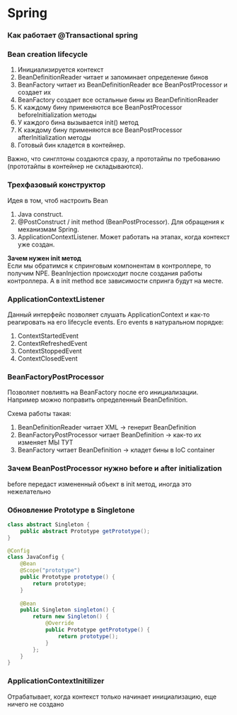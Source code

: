 # Spring
### Как работает @Transactional spring

### Bean creation lifecycle
1) Инициализируется контекст
2) BeanDefinitionReader читает и запоминает определение бинов
3) BeanFactory читает из BeanDefinitionReader все BeanPostProcessor и создает их
4) BeanFactory создает все остальные бины из BeanDefinitionReader
5) К каждому бину применяются все BeanPostProcessor beforeInitialization методы
6) У каждого бина вызывается init() метод
7) К каждому бину применяются все BeanPostProcessor afterInitialization методы
8) Готовый бин кладется в контейнер.

Важно, что синглтоны создаются сразу, а прототайпы по требованию (прототайпы в контейнер не складываются).

### Трехфазовый конструктор
Идея в том, чтоб настроить Bean 

1) Java construct.
2) @PostConstruct / init method (BeanPostProcessor). Для обращения к механизмам Spring.
3) ApplicationContextListener. Может работать на этапах, когда контекст уже создан.

**Зачем нужен init метод**  
Если мы обратимся к спринговым компонентам в контроллере, то получим NPE. BeanInjection происходит после создания 
работы контроллера. А в init method все зависимости спринга будут на месте.

### ApplicationContextListener  
Данный интерфейс позволяет слушать ApplicationContext и как-то реагировать на его lifecycle events.
Его events в натуральном порядке:

1) ContextStartedEvent
2) ContextRefreshedEvent
3) ContextStoppedEvent
4) ContextClosedEvent

### BeanFactoryPostProcessor
Позволяет повлиять на BeanFactory после его инициализации.
Например можно поправить определенный BeanDefinition.

Схема работы такая:

1) BeanDefinitionReader читает XML -> генерит BeanDefinition
2) BeanFactoryPostProcessor читает BeanDefinition -> как-то их изменяет МЫ ТУТ
3) BeanFactory читает BeanDefinition -> кладет бины в IoC container

### Зачем BeanPostProcessor нужно before и after initialization
before передаст измененный объект в init метод, иногда это нежелательно

### Обновление Prototype в Singletone
```java
class abstract Singleton {
    public abstract Prototype getPrototype();
}

@Config
class JavaConfig {
    @Bean
    @Scope("prototype")
    public Prototype prototype() {
        return prototype;
    }
    
    @Bean
    public Singleton singleton() {
        return new Singleton() {
            @Override
            public Prototype getPrototype() {
                return prototype();
            }
        };
    }
}
```

### ApplicationContextInitilizer
Отрабатывает, когда контекст только начинает инициализацию, еще ничего не создано